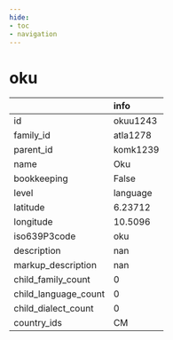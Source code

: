 ```yaml
---
hide:
- toc
- navigation
---
```

# oku
|                      | info     |
|:---------------------|:---------|
| id                   | okuu1243 |
| family_id            | atla1278 |
| parent_id            | komk1239 |
| name                 | Oku      |
| bookkeeping          | False    |
| level                | language |
| latitude             | 6.23712  |
| longitude            | 10.5096  |
| iso639P3code         | oku      |
| description          | nan      |
| markup_description   | nan      |
| child_family_count   | 0        |
| child_language_count | 0        |
| child_dialect_count  | 0        |
| country_ids          | CM       |